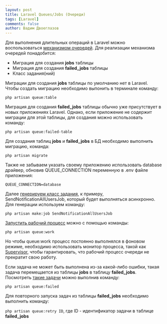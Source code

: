 ```yaml
---
layout: post
title: Laravel Queues/Jobs (Очереди)
tags: [Laravel]
comments: false
author: Вадим Двоеглазов
---
```


Для выполнения длительных операций в Laravel можно воспользоваться [механизмом очередей](https://laravel.com/docs/10.x/queues). Для реализации механизма очередей понадобится:

- Миграция для создания **jobs** таблицы
- Миграция для создания **failed_jobs** таблицы
- Класс задания(ний)

Миграции для создания **jobs** таблицы по умолчанию нет в Laravel.
Чтобы создать миграцию необходимо выпонить в терминале команду:

`php artisan queue:table`

Миграция для создания **failed_jobs** таблицы обычно уже присутствует в новых приложениях Laravel. Однако, если приложение не содержит миграции для этой таблицы, для создания можно использовать команду:

`php artisan queue:failed-table`

Для создания таблиц **jobs** и **failed_jobs** в БД необходимо выполнить миграцию, команда:

`php artisan migrate`

Также не забываем указать своему приложению использовать database драйвер, обновив QUEUE_CONNECTION переменную в .env файле приложения:

`QUEUE_CONNECTION=database`

Далее [генерируем класс задания](https://laravel.com/docs/10.x/queues#generating-job-classes), к примеру, SendNotificationAllUsersJob, который будет выполняться асинхронно. Для генерации используем команду:

`php artisan make:job SendNotificationAllUsersJob`

[Запустить рабочий процесс](https://laravel.com/docs/10.x/queues#running-the-queue-worker) можно с помощью команды:

`php artisan queue:work`

Но чтобы queue:work процесс постоянно выполнялся в фоновом режиме, необходимо использовать монитор процесса, такой как [Supervisor](https://laravel.com/docs/10.x/queues#supervisor-configuration), чтобы гарантировать, что рабочий процесс очереди не прекратит свою работу.

Если задача не может быть выполнена из-за какой-либо ошибки, такая задача перемещается из таблицы **jobs** в таблицу **failed_jobs**. Посмотреть [такие задачи](https://laravel.com/docs/10.x/queues#dealing-with-failed-jobs) можно выполнив команду:

`php artisan queue:failed`

Для повторного запуска задач из таблицы **failed_jobs** необходимо выполнить команду:

`php artisan queue:retry ID`, где ID - идентификатор задачи в таблице **failed_jobs**
